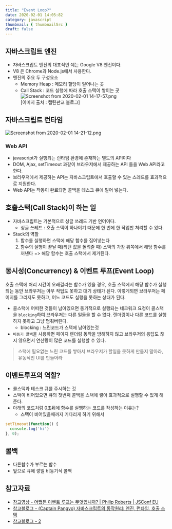 ```yaml
---
title: "Event Loop?"
date: 2020-02-01 14:05:82
category: javascript
thumbnail: { thumbnailSrc }
draft: false
---
```


## 자바스크립트 엔진
- 자바스크립트 엔진의 대표적인 예는 Google V8 엔진이다.
- V8 은 Chrome과 Node.js에서 사용한다.
- 엔진의 주요 두 구성요소
    - Memory Heap : 메모리 할당이 일어나는 곳
    - Call Stack : 코드 실행에 따라 호출 스택이 쌓이는 곳
	![Screenshot from 2020-02-01 14-17-57.png](https://images.velog.io/post-images/yhe228/468a5600-44b2-11ea-b0c8-f5027889152a/Screenshot-from-2020-02-01-14-17-57.png)  
    [이미지 출처 : 캡틴판교 블로그]
    
## 자바스크립트 런타임
![Screenshot from 2020-02-01 14-21-12.png](https://images.velog.io/post-images/yhe228/c2219670-44b2-11ea-856e-a145bb1d5c1d/Screenshot-from-2020-02-01-14-21-12.png)  
    
### Web API
  - javascript가 실행되는 런타임 환경에 존재하는 별도의 API이다
  - DOM, Ajax, setTimeout 과같이 브라우저에서 제공하는 API 들을 Web API라고 한다.
  - 브라우저에서 제공하는 API는 자바스크립트에서 호출할 수 있는 스레드를 효과적으로 지원한다.
  - Web API는 작동이 완료되면 콜백을 테스크 큐에 밀어 넣는다.

    
## 호출스택(Call Stack)이 하는 일
- 자바스크립트는 기본적으로 싱글 쓰레드 기반 언어이다. 
	- 싱글 쓰레드  : 호출 스택이 하나이기 때문에 한 번에 한 작업만 처리할 수 있다.
- Stack의 역할    
  1. 함수를 실행하면 스택에 해당 함수를 집어넣는다
  2. 함수의 실행이 끝날 때(리턴 값을 돌려줄 때) 스택의 가장 위쪽에서 해당 함수를 꺼낸다 => 해당 함수는 호출 스택에서 제거된다.

## 동시성(Concurrency) & 이벤트 루프(Event Loop)
호출 스택에 처리 시간이 오래걸리는 함수가 있을 경우,
호출 스택에서 해당 함수가 실행되는 동안 브라우저는 아무 작업도 못하고 대기 상태가 된다. 이렇게되면
브라우저는 페이지를 그리지도 못하고, 어느 코드도 실행을 못하는 상태가 된다.

- 콜스택에 어떠한 것들이 남아있으면 동기적으로 실행되는 네크워크 요청이 콜스택을 `blocking`하여 브라우저는 다른 일들을 할 수 없다. 렌더링이나 다른 코드를 실행하지 못하고 그냥 멈춰버린다.
	- blocking : 느린코드가 스택에 남아있는것
- `비동기 콜백`을 사용하면 페이지 렌더링 동작을 방해하지 않고 브라우저의 응답도 끊지 않으면서 연산량이 많은 코드를 실행할 수 있다.
        
> 스택에 필요없는 느린 코드를 쌓아서 브라우저가 할일을 못하게 만들지 말아라, 유동적인 UI를 만들어라

## 이벤트루프의 역할?
- 콜스택과 테스크 큐를 주시하는 것
- 스택이 비어있으면 큐의 첫번째 콜백을 스택에 쌓아 효과적으로 실행할 수 있게 해준다.    
- 아래의 코드처럼 0초뒤에 함수를 실행하는 코드를 작성하는 이유는?
	- 스택이 비어있을때까지 기다리게 하기 위해서
```js
setTimeout(function() {
  console.log('hi')
}, 0);
```    
    
## 콜백
- 다른함수가 부르는 함수	
- 앞으로 큐에 쌓일 비동기식 콜백

## 참고자료
- [참고영상 - 어쨌든 이벤트 루프는 무엇입니까? | Philip Roberts | JSConf EU](https://youtu.be/8aGhZQkoFbQ)
- [참고블로그 - (Captain Pangyo) 자바스크립트의 동작원리: 엔진, 런타임, 호출 스택](https://joshua1988.github.io/web-development/translation/javascript/how-js-works-inside-engine/) 
- [참고블로그 - 2](https://velog.io/@wan088/JavaScript-EventLoop%EC%99%80-%EB%B9%84%EB%8F%99%EA%B8%B0-%EB%8F%99%EC%9E%91)
